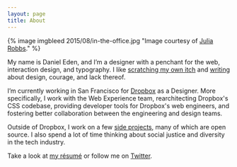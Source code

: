 ```yaml
---
layout: page
title: About
---
```


{% image imgbleed 2015/08/in-the-office.jpg "Image courtesy of [Julia Robbs](http://juliarobbs.com 'Julia Robbs’  website')." %}

My name is Daniel Eden, and I’m a designer with a penchant for the web,
interaction design, and typography. I like [scratching my own itch](/portfolio
"Daniel Eden’s portfolio") and [writing](/blog "Daniel Eden’s blog") about
design, courage, and lack thereof.

I’m currently working in San Francisco for [Dropbox](http://dropbox.com
"Dropbox") as a Designer. More specifically, I work with the Web Experience
team, rearchitecting Dropbox's CSS codebase, providing developer tools for
Dropbox's web engineers, and fostering better collaboration between the
engineering and design teams.

Outside of Dropbox, I work on a few
[side projects](/portfolio "Daniel Eden’s portfolio"), many of which are open
source. I also spend a lot of time thinking about social justice and diversity
in the tech industry.

Take a look at
[my résumé](https://www.dropbox.com/s/kq431p4ey1b1ayu/R%C3%A9sum%C3%A9.pdf
"Daniel Eden’s résumé") or follow me on [Twitter](http://twitter.com/_dte
"Daniel Eden on Twitter").
